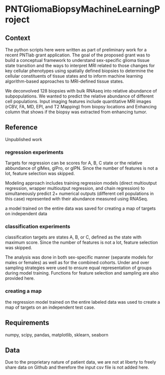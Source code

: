 # PNTGliomaBiopsyMachineLearningProject

## Context

The python scripts here were written as part of preliminary work for a recent PNTlab grant application. The goal of the proposed grant was to build a conceptual framework to understand sex-specific glioma tissue state transition and the ways to interpret MRI related to those changes for key cellular phenotypes using spatially defined biopsies to determine the cellular constituents of tissue states and to inform machine learning algorithm-based approaches to MRI-defined tissue states. 

We deconvolved 128 biopsies with bulk RNAseq into relative abundance of subpopulations. We wanted to predict the relative abundance of different cell populations. Input imaging features include quantitative MRI images (rCBV, FA, MD, EPI, and T2 Mapping) from biopsy locations and Enhancing column that shows if the biopsy was extracted from enhancing tumor.

## Reference

Unpublished work

### regression experiments
Targets for regression can be scores for A, B, C state or the relative abbundance of glMes, glPro, or glPN. Since the number of features is not a lot,  feature selection was skipped. 

Modeling approach includes training regression models (direct multioutput regression, wrapper multioutput regression, and chain regression) to simultaneously predict 2+ numerical outputs (different cell populations in this case) represented with their abundance measured using RNASeq.

a model trained on the entire data was saved for creating a map of targets on independent data

### classification experiments

classification targets are states A, B, or C, defined as the state with maximum score. Since the number of features is not a lot,  feature selection was skipped. 

The analysis was done in both sex-specific manner (separate models for males or females) as well as for the combined cohorts. Under and over sampling strategies were used to ensure equal representation of groups during model training. Functions for feature selection and sampling are also provided here. 


### creating a map
the regression model trained on the entire labeled data was used to create a map of targets on an independent test case.
 
## Requirements
numpy, scipy, pandas, matplotlib, sklearn, seaborn

## Data
Due to the proprietary nature of patient data, we are not at liberty to freely share data on Github and therefore the input csv file is not added here. 

